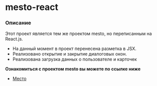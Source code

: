 # mesto-react

### Описание

Этот проект является тем же проектом mesto, но переписанным на React.js.
* На данный момент в проект перенесена разметка в JSX.
* Реализовано открытие и закрытие диалоговых окон.
* Реализована загрузка данных о пользователе и карточек

**Ознакомиться с проектом mesto вы можете по ссылке ниже**
* [Место](https://xmlhttprequest404.github.io/mesto/index.html)

